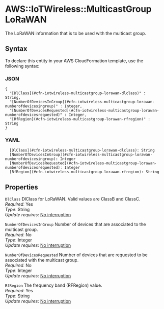 # AWS::IoTWireless::MulticastGroup LoRaWAN<a name="aws-properties-iotwireless-multicastgroup-lorawan"></a>

The LoRaWAN information that is to be used with the multicast group\.

## Syntax<a name="aws-properties-iotwireless-multicastgroup-lorawan-syntax"></a>

To declare this entity in your AWS CloudFormation template, use the following syntax:

### JSON<a name="aws-properties-iotwireless-multicastgroup-lorawan-syntax.json"></a>

```
{
  "[DlClass](#cfn-iotwireless-multicastgroup-lorawan-dlclass)" : String,
  "[NumberOfDevicesInGroup](#cfn-iotwireless-multicastgroup-lorawan-numberofdevicesingroup)" : Integer,
  "[NumberOfDevicesRequested](#cfn-iotwireless-multicastgroup-lorawan-numberofdevicesrequested)" : Integer,
  "[RfRegion](#cfn-iotwireless-multicastgroup-lorawan-rfregion)" : String
}
```

### YAML<a name="aws-properties-iotwireless-multicastgroup-lorawan-syntax.yaml"></a>

```
  [DlClass](#cfn-iotwireless-multicastgroup-lorawan-dlclass): String
  [NumberOfDevicesInGroup](#cfn-iotwireless-multicastgroup-lorawan-numberofdevicesingroup): Integer
  [NumberOfDevicesRequested](#cfn-iotwireless-multicastgroup-lorawan-numberofdevicesrequested): Integer
  [RfRegion](#cfn-iotwireless-multicastgroup-lorawan-rfregion): String
```

## Properties<a name="aws-properties-iotwireless-multicastgroup-lorawan-properties"></a>

`DlClass` <a name="cfn-iotwireless-multicastgroup-lorawan-dlclass"></a>
DlClass for LoRaWAN\. Valid values are ClassB and ClassC\.  
_Required_: Yes  
_Type_: String  
_Update requires_: [No interruption](https://docs.aws.amazon.com/AWSCloudFormation/latest/UserGuide/using-cfn-updating-stacks-update-behaviors.html#update-no-interrupt)

`NumberOfDevicesInGroup` <a name="cfn-iotwireless-multicastgroup-lorawan-numberofdevicesingroup"></a>
Number of devices that are associated to the multicast group\.  
_Required_: No  
_Type_: Integer  
_Update requires_: [No interruption](https://docs.aws.amazon.com/AWSCloudFormation/latest/UserGuide/using-cfn-updating-stacks-update-behaviors.html#update-no-interrupt)

`NumberOfDevicesRequested` <a name="cfn-iotwireless-multicastgroup-lorawan-numberofdevicesrequested"></a>
Number of devices that are requested to be associated with the multicast group\.  
_Required_: No  
_Type_: Integer  
_Update requires_: [No interruption](https://docs.aws.amazon.com/AWSCloudFormation/latest/UserGuide/using-cfn-updating-stacks-update-behaviors.html#update-no-interrupt)

`RfRegion` <a name="cfn-iotwireless-multicastgroup-lorawan-rfregion"></a>
The frequency band \(RFRegion\) value\.  
_Required_: Yes  
_Type_: String  
_Update requires_: [No interruption](https://docs.aws.amazon.com/AWSCloudFormation/latest/UserGuide/using-cfn-updating-stacks-update-behaviors.html#update-no-interrupt)
